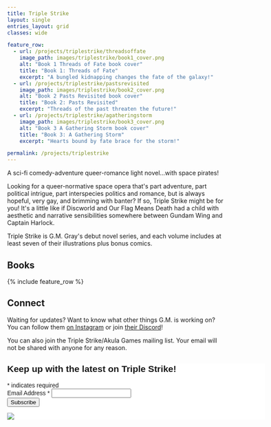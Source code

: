 ```yaml
---
title: Triple Strike
layout: single
entries_layout: grid
classes: wide

feature_row:
  - url: /projects/triplestrike/threadsoffate
    image_path: images/triplestrike/book1_cover.png
    alt: "Book 1 Threads of Fate book cover"
    title: "Book 1: Threads of Fate"
    excerpt: "A bungled kidnapping changes the fate of the galaxy!"
  - url: /projects/triplestrike/pastsrevisited
    image_path: images/triplestrike/book2_cover.png
    alt: "Book 2 Pasts Revisited book cover"
    title: "Book 2: Pasts Revisited"
    excerpt: "Threads of the past threaten the future!"
  - url: /projects/triplestrike/agatheringstorm
    image_path: images/triplestrike/book3_cover.png
    alt: "Book 3 A Gathering Storm book cover"
    title: "Book 3: A Gathering Storm"
    excerpt: "Hearts bound by fate brace for the storm!"

permalink: /projects/triplestrike
---
```


 A sci-fi comedy-adventure queer-romance light novel...with space pirates! 
 
 Looking for a queer-normative space opera that's part adventure, part political intrigue, part interspecies politics and romance, but is always hopeful, very gay, and brimming with banter? If so, Triple Strike might be for you! It's a little like if Discworld and Our Flag Means Death had a child with aesthetic and narrative sensibilities somewhere between Gundam Wing and Captain Harlock. 
 
 Triple Strike is G.M. Gray's debut novel series, and each volume includes at least seven of their illustrations plus bonus comics.
 
## Books

{% include feature_row %}

## Connect

Waiting for updates? Want to know what other things G.M. is working on? You can follow them [on Instagram](https://www.instagram.com/gmgraywriting/) or join [their Discord](https://discord.com/invite/HtDtVqtZB2)!

You can also join the Triple Strike/Akula Games mailing list. Your email will not be shared with anyone for any reason.

<!-- Begin Mailchimp Signup Form -->
<link href="//cdn-images.mailchimp.com/embedcode/classic-071822.css" rel="stylesheet" type="text/css">
<style type="text/css">
	#mc_embed_signup{background:#fff; clear:left; font:14px Helvetica,Arial,sans-serif;  width:600px;}
	/* Add your own Mailchimp form style overrides in your site stylesheet or in this style block.
	   We recommend moving this block and the preceding CSS link to the HEAD of your HTML file. */
</style>
<div id="mc_embed_signup">
    <form action="https://akula-games.us21.list-manage.com/subscribe/post?u=9abf4a92baf1e7e8242edb4ff&amp;id=8f8c974121&amp;f_id=00b5b3e1f0" method="post" id="mc-embedded-subscribe-form" name="mc-embedded-subscribe-form" class="validate" target="_blank" novalidate>
        <div id="mc_embed_signup_scroll">
        <h2>Keep up with the latest on Triple Strike!</h2>
        <div class="indicates-required"><span class="asterisk">*</span> indicates required</div>
<div class="mc-field-group">
	<label for="mce-EMAIL">Email Address  <span class="asterisk">*</span>
</label>
	<input type="email" value="" name="EMAIL" class="required email" id="mce-EMAIL" required>
	<span id="mce-EMAIL-HELPERTEXT" class="helper_text"></span>
</div>
	<div id="mce-responses" class="clear foot">
		<div class="response" id="mce-error-response" style="display:none"></div>
		<div class="response" id="mce-success-response" style="display:none"></div>
	</div>    <!-- real people should not fill this in and expect good things - do not remove this or risk form bot signups-->
    <div style="position: absolute; left: -5000px;" aria-hidden="true"><input type="text" name="b_9abf4a92baf1e7e8242edb4ff_8f8c974121" tabindex="-1" value=""></div>
        <div class="optionalParent">
            <div class="clear foot">
                <input type="submit" value="Subscribe" name="subscribe" id="mc-embedded-subscribe" class="button">
                <p class="brandingLogo"><a href="http://eepurl.com/iptyaA" title="Mailchimp - email marketing made easy and fun"><img src="https://eep.io/mc-cdn-images/template_images/branding_logo_text_dark_dtp.svg"></a></p>
            </div>
        </div>
    </div>
</form>
</div>
<script type='text/javascript' src='//s3.amazonaws.com/downloads.mailchimp.com/js/mc-validate.js'></script><script type='text/javascript'>(function($) {window.fnames = new Array(); window.ftypes = new Array();fnames[0]='EMAIL';ftypes[0]='email';fnames[1]='FNAME';ftypes[1]='text';fnames[2]='LNAME';ftypes[2]='text';fnames[3]='ADDRESS';ftypes[3]='address';fnames[4]='PHONE';ftypes[4]='phone';fnames[5]='BIRTHDAY';ftypes[5]='birthday';}(jQuery));var $mcj = jQuery.noConflict(true);</script>
<!--End mc_embed_signup-->